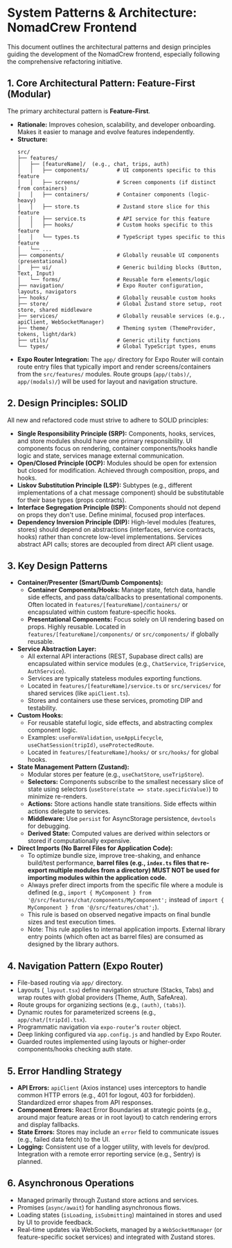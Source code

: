 # System Patterns & Architecture: NomadCrew Frontend

This document outlines the architectural patterns and design principles guiding the development of the NomadCrew frontend, especially following the comprehensive refactoring initiative.

## 1. Core Architectural Pattern: Feature-First (Modular)
The primary architectural pattern is **Feature-First**.
- **Rationale:** Improves cohesion, scalability, and developer onboarding. Makes it easier to manage and evolve features independently.
- **Structure:**
    ```
    src/
    ├── features/
    │   ├── [featureName]/  (e.g., chat, trips, auth)
    │   │   ├── components/         # UI components specific to this feature
    │   │   ├── screens/            # Screen components (if distinct from containers)
    │   │   ├── containers/         # Container components (logic-heavy)
    │   │   ├── store.ts            # Zustand store slice for this feature
    │   │   ├── service.ts          # API service for this feature
    │   │   ├── hooks/              # Custom hooks specific to this feature
    │   │   └── types.ts            # TypeScript types specific to this feature
    │   └── ...
    ├── components/                 # Globally reusable UI components (presentational)
    │   ├── ui/                     # Generic building blocks (Button, Text, Input)
    │   └── forms/                  # Reusable form elements/logic
    ├── navigation/                 # Expo Router configuration, layouts, navigators
    ├── hooks/                      # Globally reusable custom hooks
    ├── store/                      # Global Zustand store setup, root store, shared middleware
    ├── services/                   # Globally reusable services (e.g., apiClient, WebSocketManager)
    ├── theme/                      # Theming system (ThemeProvider, tokens, light/dark)
    ├── utils/                      # Generic utility functions
    └── types/                      # Global TypeScript types, enums
    ```
- **Expo Router Integration:** The `app/` directory for Expo Router will contain route entry files that typically import and render screens/containers from the `src/features/` modules. Route groups (`app/(tabs)/`, `app/(modals)/`) will be used for layout and navigation structure.

## 2. Design Principles: SOLID
All new and refactored code must strive to adhere to SOLID principles:
*   **Single Responsibility Principle (SRP):** Components, hooks, services, and store modules should have one primary responsibility. UI components focus on rendering, container components/hooks handle logic and state, services manage external communication.
*   **Open/Closed Principle (OCP):** Modules should be open for extension but closed for modification. Achieved through composition, props, and hooks.
*   **Liskov Substitution Principle (LSP):** Subtypes (e.g., different implementations of a chat message component) should be substitutable for their base types (props contracts).
*   **Interface Segregation Principle (ISP):** Components should not depend on props they don't use. Define minimal, focused prop interfaces.
*   **Dependency Inversion Principle (DIP):** High-level modules (features, stores) should depend on abstractions (interfaces, service contracts, hooks) rather than concrete low-level implementations. Services abstract API calls; stores are decoupled from direct API client usage.

## 3. Key Design Patterns
*   **Container/Presenter (Smart/Dumb Components):**
    *   **Container Components/Hooks:** Manage state, fetch data, handle side effects, and pass data/callbacks to presentational components. Often located in `features/[featureName]/containers/` or encapsulated within custom feature-specific hooks.
    *   **Presentational Components:** Focus solely on UI rendering based on props. Highly reusable. Located in `features/[featureName]/components/` or `src/components/` if globally reusable.
*   **Service Abstraction Layer:**
    *   All external API interactions (REST, Supabase direct calls) are encapsulated within service modules (e.g., `ChatService`, `TripService`, `AuthService`).
    *   Services are typically stateless modules exporting functions.
    *   Located in `features/[featureName]/service.ts` or `src/services/` for shared services (like `apiClient.ts`).
    *   Stores and containers use these services, promoting DIP and testability.
*   **Custom Hooks:**
    *   For reusable stateful logic, side effects, and abstracting complex component logic.
    *   Examples: `useFormValidation`, `useAppLifecycle`, `useChatSession(tripId)`, `useProtectedRoute`.
    *   Located in `features/[featureName]/hooks/` or `src/hooks/` for global hooks.
*   **State Management Pattern (Zustand):**
    *   Modular stores per feature (e.g., `useChatStore`, `useTripStore`).
    *   **Selectors:** Components subscribe to the smallest necessary slice of state using selectors (`useStore(state => state.specificValue)`) to minimize re-renders.
    *   **Actions:** Store actions handle state transitions. Side effects within actions delegate to services.
    *   **Middleware:** Use `persist` for AsyncStorage persistence, `devtools` for debugging.
    *   **Derived State:** Computed values are derived within selectors or stored if computationally expensive.
*   **Direct Imports (No Barrel Files for Application Code):**
    *   To optimize bundle size, improve tree-shaking, and enhance build/test performance, **barrel files (e.g., `index.ts` files that re-export multiple modules from a directory) MUST NOT be used for importing modules within the application code.**
    *   Always prefer direct imports from the specific file where a module is defined (e.g., `import { MyComponent } from '@/src/features/chat/components/MyComponent';` instead of `import { MyComponent } from '@/src/features/chat';`).
    *   This rule is based on observed negative impacts on final bundle sizes and test execution times.
    *   Note: This rule applies to internal application imports. External library entry points (which often act as barrel files) are consumed as designed by the library authors.

## 4. Navigation Pattern (Expo Router)
*   File-based routing via `app/` directory.
*   Layouts (`_layout.tsx`) define navigation structure (Stacks, Tabs) and wrap routes with global providers (Theme, Auth, SafeArea).
*   Route groups for organizing sections (e.g., `(auth)`, `(tabs)`).
*   Dynamic routes for parameterized screens (e.g., `app/chat/[tripId].tsx`).
*   Programmatic navigation via `expo-router`'s `router` object.
*   Deep linking configured via `app.config.js` and handled by Expo Router.
*   Guarded routes implemented using layouts or higher-order components/hooks checking auth state.

## 5. Error Handling Strategy
*   **API Errors:** `apiClient` (Axios instance) uses interceptors to handle common HTTP errors (e.g., 401 for logout, 403 for forbidden). Standardized error shapes from API responses.
*   **Component Errors:** React Error Boundaries at strategic points (e.g., around major feature areas or in root layout) to catch rendering errors and display fallbacks.
*   **State Errors:** Stores may include an `error` field to communicate issues (e.g., failed data fetch) to the UI.
*   **Logging:** Consistent use of a logger utility, with levels for dev/prod. Integration with a remote error reporting service (e.g., Sentry) is planned.

## 6. Asynchronous Operations
*   Managed primarily through Zustand store actions and services.
*   Promises (`async/await`) for handling asynchronous flows.
*   Loading states (`isLoading`, `isSubmitting`) maintained in stores and used by UI to provide feedback.
*   Real-time updates via WebSockets, managed by a `WebSocketManager` (or feature-specific socket services) and integrated with Zustand stores. 
